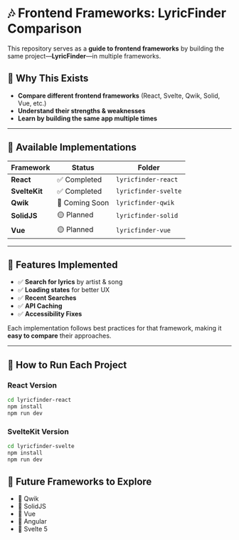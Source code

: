 # 🎶 Frontend Frameworks: LyricFinder Comparison

This repository serves as a **guide to frontend frameworks** by building the same project—**LyricFinder**—in multiple frameworks.

## 📌 Why This Exists
- **Compare different frontend frameworks** (React, Svelte, Qwik, Solid, Vue, etc.)
- **Understand their strengths & weaknesses**
- **Learn by building the same app multiple times**

---

## 🚀 Available Implementations

| Framework  | Status  | Folder  |
|------------|---------|-----------------|
| **React**  | ✅ Completed | `lyricfinder-react`  |
| **SvelteKit**  | ✅ Completed | `lyricfinder-svelte`  |
| **Qwik**  | 🔄 Coming Soon | `lyricfinder-qwik`  |
| **SolidJS**  | 🟡 Planned | `lyricfinder-solid`  |
| **Vue**  | 🟡 Planned | `lyricfinder-vue`  |

---

## 🎨 Features Implemented

- ✅ **Search for lyrics** by artist & song
- ✅ **Loading states** for better UX
- ✅ **Recent Searches**
- ✅ **API Caching**
- ✅ **Accessibility Fixes**

Each implementation follows best practices for that framework, making it **easy to compare** their approaches.

---

## 📖 How to Run Each Project


### **React Version**
```bash
cd lyricfinder-react
npm install
npm run dev
```

### **SvelteKit Version**
```bash
cd lyricfinder-svelte
npm install
npm run dev
```


## 🌟 **Future Frameworks to Explore**
- 🔄 Qwik
- 🔄 SolidJS
- 🔄 Vue
- 🔄 Angular
- 🔄 Svelte 5
